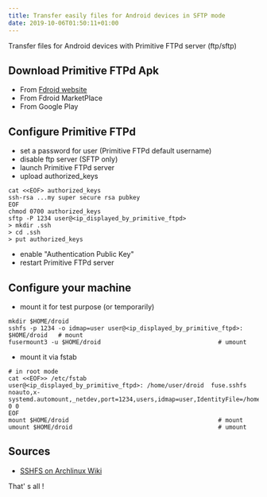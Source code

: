 ```yaml
---
title: Transfer easily files for Android devices in SFTP mode
date: 2019-10-06T01:50:11+01:00
---
```


Transfer files for Android devices with Primitive FTPd server (ftp/sftp)

## Download Primitive FTPd Apk ##

* From [Fdroid website](https://f-droid.org/en/packages/org.primftpd/)
* From Fdroid MarketPlace 
* From Google Play

## Configure Primitive FTPd  ##

* set a password for user (Primitive FTPd default username)
* disable ftp server (SFTP only) 
* launch Primitive FTPd server
* upload authorized_keys

```
cat <<EOF> authorized_keys
ssh-rsa ...my super secure rsa pubkey
EOF
chmod 0700 authorized_keys
sftp -P 1234 user@<ip_displayed_by_primitive_ftpd>
> mkdir .ssh
> cd .ssh
> put authorized_keys
```

* enable "Authentication Public Key"
* restart Primitive FTPd server

## Configure your machine ##

* mount it for test purpose (or temporarily)

```
mkdir $HOME/droid
sshfs -p 1234 -o idmap=user user@<ip_displayed_by_primitive_ftpd>: $HOME/droid   # mount
fusermount3 -u $HOME/droid                                 # umount
```
* mount it via fstab

```
# in root mode
cat <<EOF>> /etc/fstab
user@<ip_displayed_by_primitive_ftpd>: /home/user/droid  fuse.sshfs noauto,x-systemd.automount,_netdev,port=1234,users,idmap=user,IdentityFile=/home/user/.ssh/id_rsa,allow_other,reconnect 0 0
EOF
mount $HOME/droid                                          # mount
umount $HOME/droid                                         # umount
```
## Sources ##

* [SSHFS on Archlinux Wiki](https://wiki.archlinux.org/index.php/SSHFS)

That' s all !
